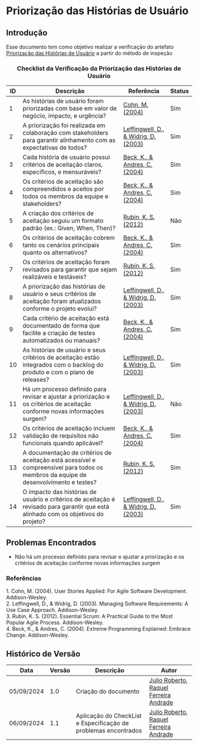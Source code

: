# Priorização das Histórias de Usuário

## Introdução

Esse documento tem como objetivo realizar a verificação do artefato [Priorização das Histórias de Usuário](../../ModelagemAgil/priorizacao-historias.md) a partir do método de inspeção

<center>

### Checklist da Verificação da Priorização das Histórias de Usuário

| ID  | Descrição                                                                                                              | Referência | Status |
|-----|------------------------------------------------------------------------------------------------------------------------|------------|--------|
| 1   | As histórias de usuário foram priorizadas com base em valor de negócio, impacto, e urgência?                         | [Cohn, M. (2004)](#user-stories)          |    Sim    |
| 2   | A priorização foi realizada em colaboração com stakeholders para garantir alinhamento com as expectativas de todos?    | [Leffingwell, D., & Widrig, D. (2003)](#managing-requirements)          |    Sim    |
| 3   | Cada história de usuário possui critérios de aceitação claros, específicos, e mensuráveis?                            | [Beck, K., & Andres, C. (2004)](#extreme)          |    Sim    |
| 4   | Os critérios de aceitação são compreendidos e aceitos por todos os membros da equipe e stakeholders?                 | [Beck, K., & Andres, C. (2004)](#extreme)          |    Sim    |
| 5   | A criação dos critérios de aceitação seguiu um formato padrão (ex.: Given, When, Then)?                              | [Rubin, K. S. (2012)](#essential-scrum)          |    Não    |
| 6   | Os critérios de aceitação cobrem tanto os cenários principais quanto os alternativos?                                | [Beck, K., & Andres, C. (2004)](#extreme)          |    Sim    |
| 7   | Os critérios de aceitação foram revisados para garantir que sejam realizáveis e testáveis?                          | [Rubin, K. S. (2012)](#essential-scrum)          |    Sim    |
| 8   | A priorização das histórias de usuário e seus critérios de aceitação foram atualizados conforme o projeto evolui?   | [Leffingwell, D., & Widrig, D. (2003)](#managing-requirements)          |    Sim    |
| 9   | Cada critério de aceitação está documentado de forma que facilite a criação de testes automatizados ou manuais?      | [Beck, K., & Andres, C. (2004)](#extreme)          |    Sim    |
| 10  | As histórias de usuário e seus critérios de aceitação estão integrados com o backlog do produto e com o plano de releases? | [Leffingwell, D., & Widrig, D. (2003)](#managing-requirements)          |    Sim    |
| 11  | Há um processo definido para revisar e ajustar a priorização e os critérios de aceitação conforme novas informações surgem? | [Leffingwell, D., & Widrig, D. (2003)](#managing-requirements)          |    Não    |
| 12  | Os critérios de aceitação incluem validação de requisitos não funcionais quando aplicável? | [Beck, K., & Andres, C. (2004)](#extreme)          |    Sim    |
| 13  | A documentação de critérios de aceitação está acessível e compreensível para todos os membros da equipe de desenvolvimento e testes? | [Rubin, K. S. (2012)](#essential-scrum)          |    Sim    |
| 14  | O impacto das histórias de usuário e critérios de aceitação é revisado para garantir que está alinhado com os objetivos do projeto? | [Leffingwell, D., & Widrig, D. (2003)](#managing-requirements)          |    Sim    |

</center>

## Problemas Encontrados
- Não há um processo definido para revisar e ajustar a priorização e os critérios de aceitação conforme novas informações surgem

### Referências

<a id="user-stories">1.</a> Cohn, M. (2004). User Stories Applied: For Agile Software Development. Addison-Wesley.  
<a id="managing-requirements">2.</a> Leffingwell, D., & Widrig, D. (2003). Managing Software Requirements: A Use Case Approach. Addison-Wesley.    
<a id="essential-scrum">3.</a> Rubin, K. S. (2012). Essential Scrum: A Practical Guide to the Most Popular Agile Process. Addison-Wesley. <br>
<a id="extreme">4.</a> Beck, K., & Andres, C. (2004). Extreme Programming Explained: Embrace Change. Addison-Wesley.  

## Histórico de Versão

<center>

| Data | Versão | Descrição | Autor |
| ---- | ------ | --------- | ----- |
| 05/09/2024 | 1.0 | Criação do documento | [Julio Roberto](https://github.com/JulioR2022), [Raquel Ferreira Andrade](https://github.com/raquel-andrade) |
| 06/09/2024 | 1.1 | Aplicação do CheckList e Especificação de problemas encontrados |[Julio Roberto](https://github.com/JulioR2022), [Raquel Ferreira Andrade](https://github.com/raquel-andrade)|


</center>